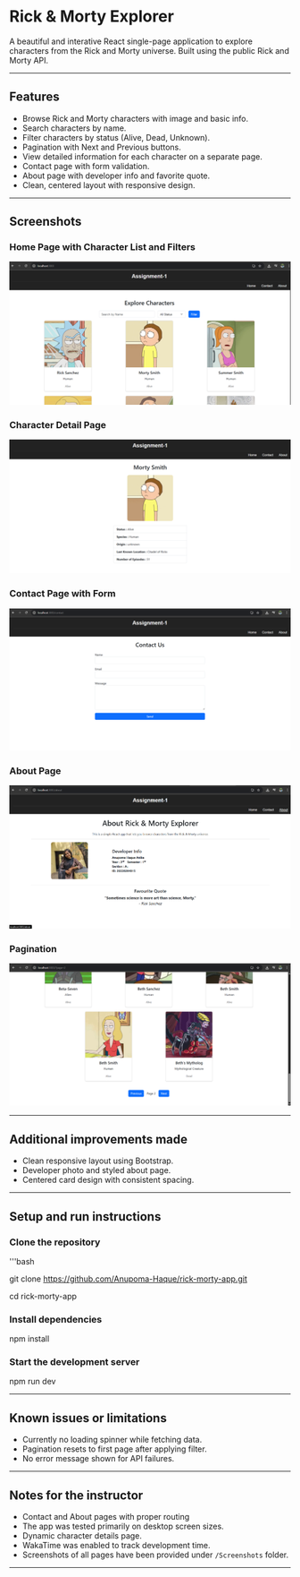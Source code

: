 # Rick & Morty Explorer 

A beautiful and interative React single-page application to explore characters from the Rick and Morty universe. Built using the public Rick and Morty API. 

_____

## Features 

- Browse Rick and Morty characters with image and basic info. 
- Search characters by name. 
- Filter characters by status (Alive, Dead, Unknown).
- Pagination with Next and Previous buttons. 
- View detailed information for each character on a separate page. 
- Contact page with form validation. 
- About page with developer info and favorite quote. 
- Clean, centered layout with responsive design.


_____

## Screenshots 

### Home Page with Character List and Filters 

![Homepage](Screenshots/Homepage.png)


### Character Detail Page

![Character Details](Screenshots/Characterdetails.png)


### Contact Page with Form

![Contact Page](Screenshots/Contactpage.png)


### About Page

![About Page](Screenshots/Aboutpage.png)


### Pagination 
![Pagination](Screenshots/Pagecount.png)


_____

## Additional improvements made 

- Clean responsive layout using Bootstrap.
- Developer photo and styled about page.
- Centered card design with consistent spacing.


_____

## Setup and run instructions 

### Clone the repository 

'''bash 

git clone https://github.com/Anupoma-Haque/rick-morty-app.git

cd rick-morty-app


### Install dependencies 

npm install 

### Start the development server 

npm run dev 

_____

## Known issues or limitations 

- Currently no loading spinner while fetching data. 
- Pagination resets to first page after applying filter. 
- No error message shown for API failures. 

_____

## Notes for the instructor 

- Contact and About pages with proper routing
- The app was tested primarily on desktop screen sizes.
- Dynamic character details page.
- WakaTime was enabled to track development time.
- Screenshots of all pages have been provided under `/Screenshots` folder.

_____